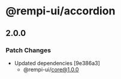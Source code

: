 # @rempi-ui/accordion

## 2.0.0

### Patch Changes

- Updated dependencies [9e386a3]
  - @rempi-ui/core@1.0.0
